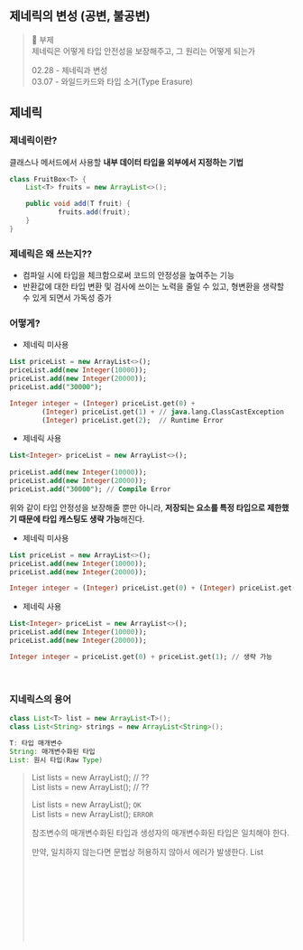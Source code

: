 ## 제네릭의 변성 (공변, 불공변)

> 📢 부제<br/>
> 제네릭은 어떻게 타입 안전성을 보장해주고, 그 원리는 어떻게 되는가
>
> 02.28 - 제네릭과 변성<br/>
> 03.07 - 와일드카드와 타입 소거(Type Erasure)

## 제네릭

### 제네릭이란?

클래스나 메서드에서 사용할 **내부 데이터 타입을 외부에서 지정하는 기법**

```java
class FruitBox<T> {
    List<T> fruits = new ArrayList<>();

    public void add(T fruit) {
            fruits.add(fruit);
    }
}
```

### 제네릭은 왜 쓰는지??

- 컴파일 시에 타입을 체크함으로써 코드의 안정성을 높여주는 기능
- 반환값에 대한 타입 변환 및 검사에 쓰이는 노력을 줄일 수 있고, 형변환을 생략할 수 있게 되면서 가독성 증가


### 어떻게?

- 제네릭 미사용

```sql
List priceList = new ArrayList<>();
priceList.add(new Integer(10000));
priceList.add(new Integer(20000));
priceList.add("30000");

Integer integer = (Integer) priceList.get(0) +
        (Integer) priceList.get(1) + // java.lang.ClassCastException
        (Integer) priceList.get(2);  // Runtime Error
```

- 제네릭 사용

```sql
List<Integer> priceList = new ArrayList<>();
    
priceList.add(new Integer(10000));
priceList.add(new Integer(20000));
priceList.add("30000"); // Compile Error
```

위와 같이 타입 안정성을 보장해줄 뿐만 아니라, **저장되는 요소를 특정 타입으로 제한했기 때문에 타입 캐스팅도 생략 가능**해진다.

- 제네릭 미사용

```sql
List priceList = new ArrayList<>();
priceList.add(new Integer(10000));
priceList.add(new Integer(20000));

Integer integer = (Integer) priceList.get(0) + (Integer) priceList.get(1); // 생략 불가능
```

- 제네릭 사용

```sql
List<Integer> priceList = new ArrayList<>();
priceList.add(new Integer(10000));
priceList.add(new Integer(20000));

Integer integer = priceList.get(0) + priceList.get(1); // 생략 가능
```

<br/>

### 지네릭스의 용어

```java
class List<T> list = new ArrayList<T>();
class List<String> strings = new ArrayList<String>();

T: 타입 매개변수
String: 매개변수화된 타입
List: 원시 타입(Raw Type)
```


> List<Integer> lists = new ArrayList<Integer>(); // ??<br/>
> List<Object> lists = new ArrayList<Integer>();  // ??
> 
> List<Integer> lists = new ArrayList<Integer>();  `OK`<br/>
> List<Object> lists = new ArrayList<Integer>();   `ERROR`
>
> 참조변수의 매개변수화된 타입과 생성자의 매개변수화된 타입은 일치해야 한다.
> 
> 만약, 일치하지 않는다면 문법상 허용하지 않아서 에러가 발생한다.
> List<Object> objects = new ArrayList<Integer>(); // 컴파일 에러


### 제네릭 클래스와 제네릭 메서드

**제네릭 클래스**

- 일반 클래스 -> 제네릭 클래스

```java
// 일반 클래스
class Box {
    private Object item;

    void set(Object item) {
        this.item = item;
    }

    void Object get() {
        return item;
    }
}
```

```java
// 제네릭 클래스
// 제네릭 클래스: 클래스 옆에 제네릭 타입 T를 선언
class Box<T> { 
    private T t;

    void set(T t) {
        this.t = t;
    }

    void T get() {
        return t;
    }
}

```

**제네릭 메서드**

- 제네릭 메서드는 일반 메서드처럼 작성한 후 타입 매개변수를 반환 타입 바로 앞에 선언
- 주의할 점이 제네릭 클래스에 지정한 제네릭 타입 <T>와 제네릭 메서드에 붙은 <T>들은 같은 T를 사용해도 같은 것이 아니라는 것에 주의

```java
public class Item<T> {
    static <T> T getItem(T t) {
        ...
    }
}
```

- <>안의 타입이 메서드 매개변수의 타입 매개변수로 지정
    - 타입 파라미터의 스코프는 메서드의 블록 이내로 한정된다. 즉, 지역 변수라고 생각하자.
      그 이유는 인스턴스가 생성될때마다 지정되기 때문

```java
// Box<T> 제네릭 클래스로 반환
Box<Integer> boxing = BoxingUtil.boxing(10);

// 제네릭 메서드 (제네릭)
class Box<T> {
    private T t;

    public T get() {
        return t;
    }

    public void set(T t) {
        this.t = t;
    }
}

class BoxingUtil {
    public static <T> Box<T> boxing(T t) {
        Box<T> box = new Box<T>();
        box.set(t);

        return box;
    }
}
```

## 변성

`변성(variance)`은 **계층 관계인 타입간에 어떤 관계가 있는지** 나타내는 개념

### 공변(Convariance) - <? extends T> (배열)

![image](https://user-images.githubusercontent.com/64416833/221831918-cdc9f093-3a78-410a-9d80-1eb930cddf5e.png)

Number 클래스의 계층 구조

타입 `Sub`가 타입 `Super`의 하위 타입이면, `Sub[B]`는 `Super[A]`의 하위 타입이 가능하다.

→ `Integer` 타입이 `Object`의 하위 타입이면 `Integer 배열`은 `Object 배열`의 하위 타입이 성립

```java
Object[] objects = new Integer[1]; // 에러 발생 X
```

### 무공변(Invariance) - <T> (제네릭)

![image](https://user-images.githubusercontent.com/64416833/221832020-9c67d6c7-1a15-4037-957c-904ae4df901e.png)

타입 `B`가 타입 `A`의 하위 타입이더라도 `List<B>`와 `List<A>`는 아무런 관계가 없다.

-> `Integer`가 `Object`의 하위 타입이어도 `List<Object>`와 `List<Integer>`는 아무런 관계가 없다.

**즉, List<Object>와 List<Integer>는 서로 하위 타입도, 상위 타입도 아니다.**

```java
List<Object> objects = new ArrayList<Integer>(); // 컴파일 에러

List<Object> objects = new ArrayList<Object>();
List<Integer> ints= new ArrayList<Integer>();
objects = ints; // 컴파일 에러
```
